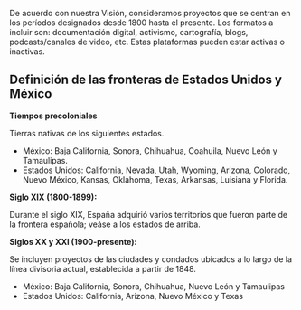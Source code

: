 De acuerdo con nuestra Visión, consideramos proyectos  que se centran en los períodos designados desde 
1800 hasta el presente. Los formatos a incluir son: documentación digital, activismo, cartografía,
blogs, podcasts/canales de video, etc. Estas plataformas pueden estar activas o inactivas.

## Definición de las fronteras de Estados Unidos y México

**Tiempos precoloniales**

Tierras nativas de los siguientes estados.

- México: Baja California, Sonora, Chihuahua, Coahuila, Nuevo León y Tamaulipas.
- Estados Unidos: California, Nevada, Utah, Wyoming, Arizona, Colorado,  Nuevo México, Kansas, Oklahoma,
Texas, Arkansas, Luisiana y Florida.

**Siglo XIX (1800-1899):**

Durante el siglo XIX, España adquirió varios territorios que fueron parte de la frontera española; veáse
a los estados de arriba.

**Siglos XX y XXI (1900-presente):**

Se incluyen proyectos de las ciudades y condados ubicados a lo largo de la línea divisoria actual,
establecida a partir de 1848.

- México: Baja California, Sonora, Chihuahua, Nuevo León y Tamaulipas
- Estados Unidos: California, Arizona, Nuevo México y Texas
